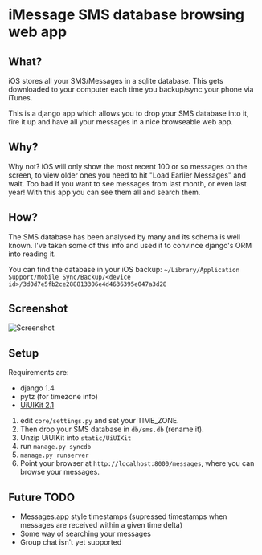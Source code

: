 iMessage SMS database browsing web app
======================================

What?
-----
iOS stores all your SMS/Messages in a sqlite database. This gets downloaded to your computer each time you backup/sync your phone via iTunes.

This is a django app which allows you to drop your SMS database into it, fire it up and have all your messages in a nice browseable web app.

Why?
----
Why not? iOS will only show the most recent 100 or so messages on the screen, to view older ones you need to hit "Load Earlier Messages" and wait. Too bad if you want to see messages from last month, or even last year! With this app you can see them all and search them.

How?
----
The SMS database has been analysed by many and its schema is well known. I've taken some of this info and used it to convince django's ORM into reading it.

You can find the database in your iOS backup:
`~/Library/Application Support/Mobile Sync/Backup/<device id>/3d0d7e5fb2ce288813306e4d4636395e047a3d28`

Screenshot
----------
![Screenshot](https://raw.github.com/jsok/django-imessage/master/screenshot.png)

Setup
-----
Requirements are:
 - django 1.4
 - pytz (for timezone info)
 - [UiUIKit 2.1](http://code.google.com/p/iphone-universal/)

1. edit `core/settings.py` and set your TIME_ZONE.
2. Then drop your SMS database in `db/sms.db` (rename it).
3. Unzip UiUIKit into `static/UiUIKit`
4. run `manage.py syncdb`
5. `manage.py runserver`
6. Point your browser at `http://localhost:8000/messages`, where you can browse your messages.

Future TODO
-----------
 - Messages.app style timestamps (supressed timestamps when messages are received within a given time delta)
 - Some way of searching your messages
 - Group chat isn't yet supported
